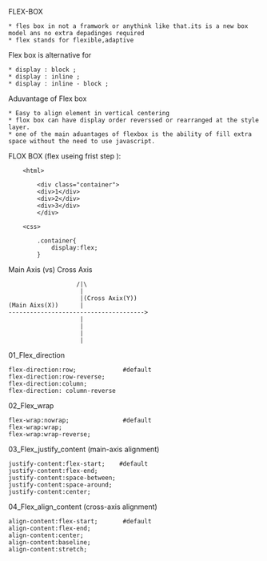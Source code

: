 FLEX-BOX

    * fles box in not a framwork or anythink like that.its is a new box model ans no extra depadinges required
    * flex stands for flexible,adaptive

Flex box is alternative for 

    * display : block ;
    * display : inline ;
    * display : inline - block ;

Aduvantage of Flex box

    * Easy to align element in vertical centering
    * flox box can have display order reverssed or rearranged at the style layer.
    * one of the main aduantages of flexbox is the ability of fill extra space without the need to use javascript.


FLOX BOX  (flex useing frist step ):


        <html>

            <div class="container"> 
            <div>1</div>
            <div>2</div>
            <div>3</div>
            </div>

        <css>

            .container{
                display:flex;
            }


Main Axis (vs) Cross Axis

                       /|\          
                        |          
                        |(Cross Axix(Y))          
    (Main Aixs(X))      |                        
    -------------------------------------->
                        |                        
                        |                        
                        |
                        |        


01_Flex_direction
    
    flex-direction:row;             #default
    flex-direction:row-reverse;
    flex-direction:column;
    flex-direction: column-reverse

02_Flex_wrap

    flex-wrap:nowrap;               #default
    flex-wrap:wrap;
    flex-wrap:wrap-reverse;

03_Flex_justify_content
(main-axis alignment)

    justify-content:flex-start;    #default
    justify-content:flex-end;
    justify-content:space-between;
    justify-content:space-around;
    justify-content:center;

04_Flex_align_content
(cross-axis alignment)

    align-content:flex-start;       #default
    align-content:flex-end;
    align-content:center;
    align-content:baseline;
    align-content:stretch;         